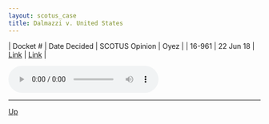 ```yaml
---
layout: scotus_case
title: Dalmazzi v. United States
---
```


| Docket # | Date Decided | SCOTUS Opinion | Oyez |
| 16-961 | 22 Jun 18 | [Link](https://www.supremecourt.gov/opinions/preliminaryprint/585US1PP_final.pdf#page=543) | [Link](https://www.oyez.org/cases/2017/16-961) |

<audio controls>
   <source src='./resources/16-961.mp3' type='audio/mpeg'>
</audio>

<object data='./resources/16-961.pdf' type='application/pdf'></object>

---

[Up](./README.md)